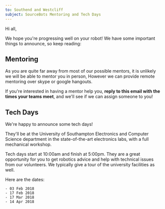 ```yaml
---
to: Southend and Westcliff
subject: SourceBots Mentoring and Tech Days
---
```


Hi all,

We hope you're progressing well on your robot!
We have some important things to announce, so keep reading:

## Mentoring

As you are quite far away from most of our possible mentors, it is unlikely we will be able to mentor you in person, However we can provide remote mentoring over skype or google hangouts.

If you're interested in having a mentor help you, **reply to this email with the times your teams meet**, and we'll see if we can assign someone to you!

## Tech Days

We're happy to announce some tech days!

They'll be at the University of Southampton Electronics and Computer Science department in the state-of-the-art electronics labs, with a full mechanical workshop.

Tech days start at 10:00am and finish at 5:00pm. They are a great opportunity for you to get robotics advice and help with technical issues from our volunteers. We typically give a tour of the university facilities as well.

Here are the dates:

    - 03 Feb 2018
    - 17 Feb 2018
    - 17 Mar 2018
    - 14 Apr 2018

